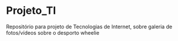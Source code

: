 # Projeto_TI
Repositório para projeto de Tecnologias de Internet, sobre galeria de fotos/vídeos sobre o desporto wheelie
